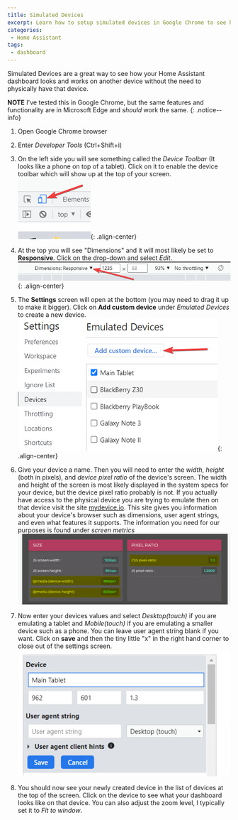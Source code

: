 ```yaml
---
title: Simulated Devices
excerpt: Learn how to setup simulated devices in Google Chrome to see how your Home Assistant dashboard looks on different devices
categories:
 - Home Assistant
tags:
 - dashboard
---
```

Simulated Devices are a great way to see how your Home Assistant dashboard looks and works on another device without the need to physically have that device.

**NOTE** I've tested this in Google Chrome, but the same features and functionality are in Microsoft Edge and *should* work the same.
{: .notice--info}

1. Open Google Chrome browser

2. Enter *Developer Tools* (Ctrl+Shift+i)

3. On the left side you will see something called the *Device Toolbar* (It looks like a phone on top of a tablet). Click on it to enable the device toolbar which will show up at the top of your screen.
![device toolbar](/assets/images/simulated_devices_tutorial/01.png){: .align-center}

4. At the top you will see "Dimensions" and it will most likely be set to **Responsive**. Click on the drop-down and select *Edit*.
![device-toolbar](/assets/images/simulated_devices_tutorial/02.png){: .align-center}

5. The **Settings** screen will open at the bottom (you may need to drag it up to make it bigger). Click on **Add custom device** under *Emulated Devices* to create a new device.
![emulated devices](/assets/images/simulated_devices_tutorial/03.png){: .align-center}

6. Give your device a name. Then you will need to enter the *width*, *height* (both in pixels), and *device pixel ratio* of the device's screen. The width and height of the screen is most likely displayed in the system specs for your device, but the device pixel ratio probably is not. If you actually have access to the physical device you are trying to emulate then on that device visit the site [mydevice.io](https://mydevice.io). This site gives you information about your device's browser such as dimensions, user agent strings, and even what features it supports. The information you need for our purposes is found under *screen metrics*
![screen-metrics](/assets/images/simulated_devices_tutorial/06.png)

7. Now enter your devices values and select *Desktop(touch)* if you are emulating a tablet and *Mobile(touch)* if you are emulating a smaller device such as a phone. You can leave user agent string blank if you want. Click on **save** and then the tiny little "x" in the right hand corner to close out of the settings screen.
![device info](/assets/images/simulated_devices_tutorial/04.png)

8. You should now see your newly created device in the list of devices at the top of the screen. Click on the device to see what your dashboard looks like on that device. You can also adjust the zoom level, I typically set it to *Fit to window*.